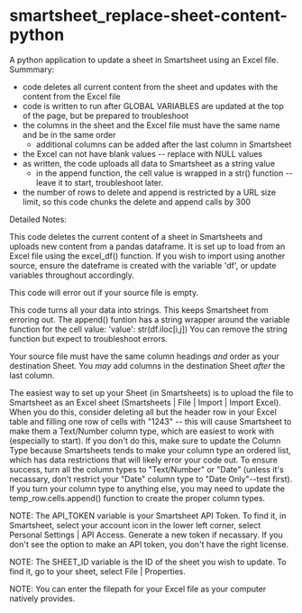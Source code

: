 # smartsheet_replace-sheet-content-python
A python application to update a sheet in Smartsheet using an Excel file. 
Summmary:
  - code deletes all current content from the sheet and updates with the content from the Excel file
  - code is written to run after GLOBAL VARIABLES are updated at the top of the page, but be prepared to troubleshoot
  - the columns in the sheet and the Excel file must have the same name and be in the same order
     - additional columns can be added after the last column in Smartsheet
  - the Excel can not have blank values -- replace with NULL values
  - as written, the code uploads all data to Smartsheet as a string value 
     - in the append function, the cell value is wrapped in a str() function -- leave it to start, troubleshoot later.
  - the number of rows to delete and append is restricted by a URL size limit, so this code chunks the delete and append calls by 300
  
Detailed Notes:

This code  deletes the current content of a sheet in Smartsheets and uploads new content from a pandas
dataframe. It is set up to load from an Excel file using the excel_df() function. If you wish to import using another source,
ensure the dateframe is created with the variable 'df', or update variables throughout accordingly.

This code will error out if your source file is empty. 

This code turns all your data into strings. This keeps Smartsheet from erroring out.
The append() funtion has a string wrapper around the variable function for the cell value: 
    'value': str(df.iloc[i,j]) 
You can remove the string function but expect to troubleshoot errors.

Your source file must have the same column headings *and* order as your 
destination Sheet. You *may* add columns in the destination Sheet *after* the last column.

The easiest way to set up your Sheet (in Smartsheets) is to upload the file to Smartsheet as an Excel sheet
(Smartsheets | File | Import | Import Excel). When you do this, consider deleting all but the header row in your 
Excel table and filling one row of cells with "1243" -- this will cause Smartsheet to make them a Text/Number column type,
which are easiest to work with (especially to start). If you don't do this, make sure to update the Column Type 
because Smartsheets tends to make your column type an ordered list, which has data
restrictions that will likely error your code out. To ensure success, turn all the column types 
to "Text/Number" or "Date" (unless it's necassary, don't restrict your "Date" column type to "Date Only"--test first). 
If you turn your column type to anything else, you may need to update the temp_row.cells.append() function to create 
the proper column types. 

NOTE: The API_TOKEN variable is your Smartsheet API Token. To find it, in Smartsheet, select your account icon in 
the lower left corner, select Personal Settings | API Access. Generate a new token if necassary. If you don't see
the option to make an API token, you don't have the right license.

NOTE: The SHEET_ID variable is the ID of the sheet you wish to update. To find it, go to your sheet, 
select File | Properties.

NOTE: You can enter the filepath for your Excel file as your computer natively provides.
